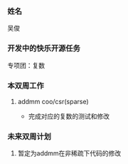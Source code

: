 ### 姓名

吴俊

### 开发中的快乐开源任务

专项团：复数

### 本双周工作


1. addmm coo/csr(sparse)

   - 完成对应的复数的测试和修改

### 未来双周计划

1. 暂定为addmm在非稀疏下代码的修改
